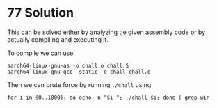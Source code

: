 # 77 Solution
This can be solved either by analyzing tje given assembly code or by actually compiling and executing it.

To compile we can use
```
aarch64-linux-gnu-as -o chall.o chall.S
aarch64-linux-gnu-gcc -static -o chall chall.o
```
Then we can brute force by running `./chall` using
```
for i in {0..1000}; do echo -n "$i "; ./chall $i; done | grep win
```
